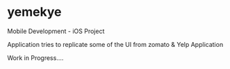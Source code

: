 # yemekye
Mobile Development - iOS Project


Application tries to replicate some of the UI from zomato & Yelp Application 


Work in Progress.... 
